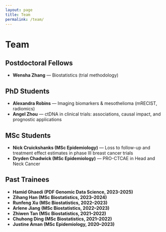 ```yaml
---
layout: page
title: Team
permalink: /team/
---
```


# Team

## Postdoctoral Fellows
- **Wensha Zhang** — Biostatistics (trial methodology) 

## PhD Students
- **Alexandra Robins** — Imaging biomarkers & mesothelioma (mRECIST, radiomics)
- **Angel Zhou** — ctDNA in clinical trials: associations, causal impact, and prognostic applications

## MSc Students
- **Nick Cruickshanks (MSc Epidemiology)** — Loss to follow-up and treatment effect estimates in phase III breast cancer trials
-  **Dryden Chadwick (MSc Epidemiology)** — PRO-CTCAE in Head and Neck Cancer

## Past Trainees

- **Hamid Ghaedi (PDF Genomic Data Science, 2023-2025)**
- **Zihang Han (MSc Biostatistics, 2023–2024)**  
- **Runfeng Xu (MSc Biostatistics, 2022–2023)**  
- **Arlene Jiang (MSc Biostatistics, 2022–2023)**  
- **Zhiwen Tan (MSc Biostatistics, 2021–2022)**  
- **Chuhong Ding (MSc Biostatistics, 2021–2022)**  
- **Justine Aman (MSc Epidemiology, 2020–2023)**  
